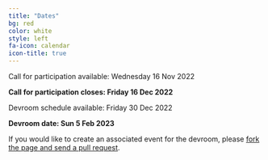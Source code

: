 ```yaml
---
title: "Dates"
bg: red
color: white
style: left
fa-icon: calendar
icon-title: true
---
```


Call for participation available: Wednesday 16 Nov 2022

<strong>Call for participation closes: Friday 16 Dec 2022</strong>
<!--<strong>Call for participation closes: Fri 23 Dec 2022 -- no further extensions!</strong>-->

Devroom schedule available: Friday 30 Dec 2022

<strong>Devroom date: Sun 5 Feb 2023</strong>

If you would like to create an associated event for the devroom, please [fork the
page and send a pull
request](https://github.com/hpc-bigdata-fosdem23/hpc-bigdata-fosdem23.github.io).
